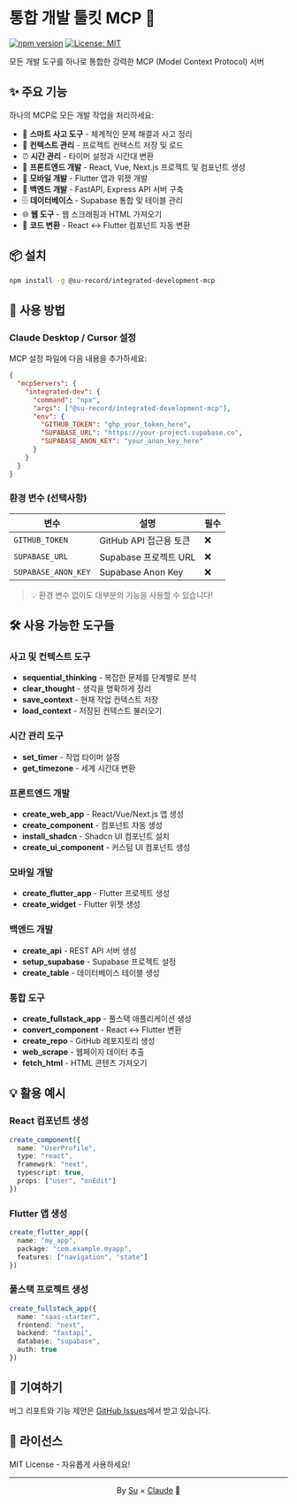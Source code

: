 # 통합 개발 툴킷 MCP 🚀

[![npm version](https://badge.fury.io/js/@su-record%2Fintegrated-development-mcp.svg)](https://www.npmjs.com/package/@su-record/integrated-development-mcp)
[![License: MIT](https://img.shields.io/badge/License-MIT-yellow.svg)](https://opensource.org/licenses/MIT)

모든 개발 도구를 하나로 통합한 강력한 MCP (Model Context Protocol) 서버

## ✨ 주요 기능

하나의 MCP로 모든 개발 작업을 처리하세요:

- 🧠 **스마트 사고 도구** - 체계적인 문제 해결과 사고 정리
- 📝 **컨텍스트 관리** - 프로젝트 컨텍스트 저장 및 로드
- ⏰ **시간 관리** - 타이머 설정과 시간대 변환
- 🎨 **프론트엔드 개발** - React, Vue, Next.js 프로젝트 및 컴포넌트 생성
- 📱 **모바일 개발** - Flutter 앱과 위젯 개발
- 🔧 **백엔드 개발** - FastAPI, Express API 서버 구축
- 🗄️ **데이터베이스** - Supabase 통합 및 테이블 관리
- 🌐 **웹 도구** - 웹 스크래핑과 HTML 가져오기
- 🔄 **코드 변환** - React ↔ Flutter 컴포넌트 자동 변환

## 📦 설치

```bash
npm install -g @su-record/integrated-development-mcp
```

## 🚀 사용 방법

### Claude Desktop / Cursor 설정

MCP 설정 파일에 다음 내용을 추가하세요:

```json
{
  "mcpServers": {
    "integrated-dev": {
      "command": "npx",
      "args": ["@su-record/integrated-development-mcp"],
      "env": {
        "GITHUB_TOKEN": "ghp_your_token_here",
        "SUPABASE_URL": "https://your-project.supabase.co",
        "SUPABASE_ANON_KEY": "your_anon_key_here"
      }
    }
  }
}
```

### 환경 변수 (선택사항)

| 변수 | 설명 | 필수 |
|------|------|------|
| `GITHUB_TOKEN` | GitHub API 접근용 토큰 | ❌ |
| `SUPABASE_URL` | Supabase 프로젝트 URL | ❌ |
| `SUPABASE_ANON_KEY` | Supabase Anon Key | ❌ |

> 💡 환경 변수 없이도 대부분의 기능을 사용할 수 있습니다!

## 🛠️ 사용 가능한 도구들

### 사고 및 컨텍스트 도구
- **sequential_thinking** - 복잡한 문제를 단계별로 분석
- **clear_thought** - 생각을 명확하게 정리
- **save_context** - 현재 작업 컨텍스트 저장
- **load_context** - 저장된 컨텍스트 불러오기

### 시간 관리 도구
- **set_timer** - 작업 타이머 설정
- **get_timezone** - 세계 시간대 변환

### 프론트엔드 개발
- **create_web_app** - React/Vue/Next.js 앱 생성
- **create_component** - 컴포넌트 자동 생성
- **install_shadcn** - Shadcn UI 컴포넌트 설치
- **create_ui_component** - 커스텀 UI 컴포넌트 생성

### 모바일 개발
- **create_flutter_app** - Flutter 프로젝트 생성
- **create_widget** - Flutter 위젯 생성

### 백엔드 개발
- **create_api** - REST API 서버 생성
- **setup_supabase** - Supabase 프로젝트 설정
- **create_table** - 데이터베이스 테이블 생성

### 통합 도구
- **create_fullstack_app** - 풀스택 애플리케이션 생성
- **convert_component** - React ↔ Flutter 변환
- **create_repo** - GitHub 레포지토리 생성
- **web_scrape** - 웹페이지 데이터 추출
- **fetch_html** - HTML 콘텐츠 가져오기

## 💡 활용 예시

### React 컴포넌트 생성
```typescript
create_component({
  name: "UserProfile",
  type: "react",
  framework: "next",
  typescript: true,
  props: ["user", "onEdit"]
})
```

### Flutter 앱 생성
```typescript
create_flutter_app({
  name: "my_app",
  package: "com.example.myapp",
  features: ["navigation", "state"]
})
```

### 풀스택 프로젝트 생성
```typescript
create_fullstack_app({
  name: "saas-starter",
  frontend: "next",
  backend: "fastapi",
  database: "supabase",
  auth: true
})
```

## 🤝 기여하기

버그 리포트와 기능 제안은 [GitHub Issues](https://github.com/su-record/integrated-development-mcp/issues)에서 받고 있습니다.

## 📄 라이선스

MIT License - 자유롭게 사용하세요!

---

<p align="center">By <a href="https://github.com/su-record">Su</a> × <a href="https://claude.ai">Claude</a> 🤖</p>